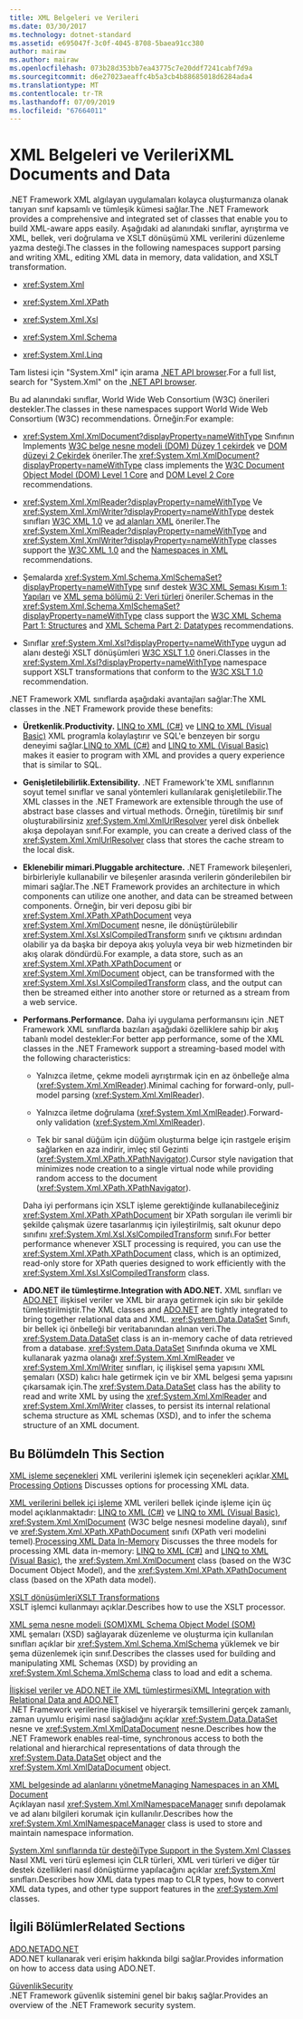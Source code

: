 ```yaml
---
title: XML Belgeleri ve Verileri
ms.date: 03/30/2017
ms.technology: dotnet-standard
ms.assetid: e695047f-3c0f-4045-8708-5baea91cc380
author: mairaw
ms.author: mairaw
ms.openlocfilehash: 073b28d353bb7ea43775c7e20ddf7241cabf7d9a
ms.sourcegitcommit: d6e27023aeaffc4b5a3cb4b88685018d6284ada4
ms.translationtype: MT
ms.contentlocale: tr-TR
ms.lasthandoff: 07/09/2019
ms.locfileid: "67664011"
---
```

# <a name="xml-documents-and-data"></a><span data-ttu-id="7901b-102">XML Belgeleri ve Verileri</span><span class="sxs-lookup"><span data-stu-id="7901b-102">XML Documents and Data</span></span>

<span data-ttu-id="7901b-103">.NET Framework XML algılayan uygulamaları kolayca oluşturmanıza olanak tanıyan sınıf kapsamlı ve tümleşik kümesi sağlar.</span><span class="sxs-lookup"><span data-stu-id="7901b-103">The .NET Framework provides a comprehensive and integrated set of classes that enable you to build XML-aware apps easily.</span></span> <span data-ttu-id="7901b-104">Aşağıdaki ad alanındaki sınıflar, ayrıştırma ve XML, bellek, veri doğrulama ve XSLT dönüşümü XML verilerini düzenleme yazma desteği.</span><span class="sxs-lookup"><span data-stu-id="7901b-104">The classes in the following namespaces support parsing and writing XML, editing XML data in memory, data validation, and XSLT transformation.</span></span>

- <xref:System.Xml>

- <xref:System.Xml.XPath>

- <xref:System.Xml.Xsl>

- <xref:System.Xml.Schema>

- <xref:System.Xml.Linq>

<span data-ttu-id="7901b-105">Tam listesi için "System.Xml" için arama [.NET API browser](https://docs.microsoft.com/dotnet/api/?term=system.xml).</span><span class="sxs-lookup"><span data-stu-id="7901b-105">For a full list, search for "System.Xml" on the [.NET API browser](https://docs.microsoft.com/dotnet/api/?term=system.xml).</span></span>

<span data-ttu-id="7901b-106">Bu ad alanındaki sınıflar, World Wide Web Consortium (W3C) önerileri destekler.</span><span class="sxs-lookup"><span data-stu-id="7901b-106">The classes in these namespaces support World Wide Web Consortium (W3C) recommendations.</span></span> <span data-ttu-id="7901b-107">Örneğin:</span><span class="sxs-lookup"><span data-stu-id="7901b-107">For example:</span></span>

- <span data-ttu-id="7901b-108"><xref:System.Xml.XmlDocument?displayProperty=nameWithType> Sınıfının Implements [W3C belge nesne modeli (DOM) Düzey 1 çekirdek](https://www.w3.org/TR/REC-DOM-Level-1/) ve [DOM düzeyi 2 Çekirdek](https://www.w3.org/TR/DOM-Level-2-Core/) öneriler.</span><span class="sxs-lookup"><span data-stu-id="7901b-108">The <xref:System.Xml.XmlDocument?displayProperty=nameWithType> class implements the [W3C Document Object Model (DOM) Level 1 Core](https://www.w3.org/TR/REC-DOM-Level-1/) and [DOM Level 2 Core](https://www.w3.org/TR/DOM-Level-2-Core/) recommendations.</span></span>

- <span data-ttu-id="7901b-109"><xref:System.Xml.XmlReader?displayProperty=nameWithType> Ve <xref:System.Xml.XmlWriter?displayProperty=nameWithType> destek sınıfları [W3C XML 1.0](https://www.w3.org/TR/2006/REC-xml-20060816/) ve [ad alanları XML](https://www.w3.org/TR/REC-xml-names/) öneriler.</span><span class="sxs-lookup"><span data-stu-id="7901b-109">The <xref:System.Xml.XmlReader?displayProperty=nameWithType> and <xref:System.Xml.XmlWriter?displayProperty=nameWithType> classes support the [W3C XML 1.0](https://www.w3.org/TR/2006/REC-xml-20060816/) and the [Namespaces in XML](https://www.w3.org/TR/REC-xml-names/) recommendations.</span></span>

- <span data-ttu-id="7901b-110">Şemalarda <xref:System.Xml.Schema.XmlSchemaSet?displayProperty=nameWithType> sınıf destek [W3C XML Şeması Kısım 1: Yapıları](https://www.w3.org/TR/xmlschema-1/) ve [XML şema bölümü 2: Veri türleri](https://www.w3.org/TR/xmlschema-2/) öneriler.</span><span class="sxs-lookup"><span data-stu-id="7901b-110">Schemas in the <xref:System.Xml.Schema.XmlSchemaSet?displayProperty=nameWithType> class support the [W3C XML Schema Part 1: Structures](https://www.w3.org/TR/xmlschema-1/) and [XML Schema Part 2: Datatypes](https://www.w3.org/TR/xmlschema-2/) recommendations.</span></span>

- <span data-ttu-id="7901b-111">Sınıflar <xref:System.Xml.Xsl?displayProperty=nameWithType> uygun ad alanı desteği XSLT dönüşümleri [W3C XSLT 1.0](https://www.w3.org/TR/xslt) öneri.</span><span class="sxs-lookup"><span data-stu-id="7901b-111">Classes in the <xref:System.Xml.Xsl?displayProperty=nameWithType> namespace support XSLT transformations that conform to the [W3C XSLT 1.0](https://www.w3.org/TR/xslt) recommendation.</span></span>

<span data-ttu-id="7901b-112">.NET Framework XML sınıflarda aşağıdaki avantajları sağlar:</span><span class="sxs-lookup"><span data-stu-id="7901b-112">The XML classes in the .NET Framework provide these benefits:</span></span>

- <span data-ttu-id="7901b-113">**Üretkenlik.**</span><span class="sxs-lookup"><span data-stu-id="7901b-113">**Productivity.**</span></span> <span data-ttu-id="7901b-114">[LINQ to XML (C#)](../../../csharp/programming-guide/concepts/linq/linq-to-xml-overview.md) ve [LINQ to XML (Visual Basic)](../../../visual-basic/programming-guide/concepts/linq/linq-to-xml.md) XML programla kolaylaştırır ve SQL'e benzeyen bir sorgu deneyimi sağlar.</span><span class="sxs-lookup"><span data-stu-id="7901b-114">[LINQ to XML (C#)](../../../csharp/programming-guide/concepts/linq/linq-to-xml-overview.md) and [LINQ to XML (Visual Basic)](../../../visual-basic/programming-guide/concepts/linq/linq-to-xml.md) makes it easier to program with XML and provides a query experience that is similar to SQL.</span></span>

- <span data-ttu-id="7901b-115">**Genişletilebilirlik.**</span><span class="sxs-lookup"><span data-stu-id="7901b-115">**Extensibility.**</span></span> <span data-ttu-id="7901b-116">.NET Framework'te XML sınıflarının soyut temel sınıflar ve sanal yöntemleri kullanılarak genişletilebilir.</span><span class="sxs-lookup"><span data-stu-id="7901b-116">The XML classes in the .NET Framework are extensible through the use of abstract base classes and virtual methods.</span></span> <span data-ttu-id="7901b-117">Örneğin, türetilmiş bir sınıf oluşturabilirsiniz <xref:System.Xml.XmlUrlResolver> yerel disk önbellek akışa depolayan sınıf.</span><span class="sxs-lookup"><span data-stu-id="7901b-117">For example, you can create a derived class of the <xref:System.Xml.XmlUrlResolver> class that stores the cache stream to the local disk.</span></span>

- <span data-ttu-id="7901b-118">**Eklenebilir mimari.**</span><span class="sxs-lookup"><span data-stu-id="7901b-118">**Pluggable architecture.**</span></span> <span data-ttu-id="7901b-119">.NET Framework bileşenleri, birbirleriyle kullanabilir ve bileşenler arasında verilerin gönderilebilen bir mimari sağlar.</span><span class="sxs-lookup"><span data-stu-id="7901b-119">The .NET Framework provides an architecture in which components can utilize one another, and data can be streamed between components.</span></span> <span data-ttu-id="7901b-120">Örneğin, bir veri deposu gibi bir <xref:System.Xml.XPath.XPathDocument> veya <xref:System.Xml.XmlDocument> nesne, ile dönüştürülebilir <xref:System.Xml.Xsl.XslCompiledTransform> sınıfı ve çıktısını ardından olabilir ya da başka bir depoya akış yoluyla veya bir web hizmetinden bir akış olarak döndürdü.</span><span class="sxs-lookup"><span data-stu-id="7901b-120">For example, a data store, such as an <xref:System.Xml.XPath.XPathDocument> or <xref:System.Xml.XmlDocument> object, can be transformed with the <xref:System.Xml.Xsl.XslCompiledTransform> class, and the output can then be streamed either into another store or returned as a stream from a web service.</span></span>

- <span data-ttu-id="7901b-121">**Performans.**</span><span class="sxs-lookup"><span data-stu-id="7901b-121">**Performance.**</span></span> <span data-ttu-id="7901b-122">Daha iyi uygulama performansını için .NET Framework XML sınıflarda bazıları aşağıdaki özelliklere sahip bir akış tabanlı model destekler:</span><span class="sxs-lookup"><span data-stu-id="7901b-122">For better app performance, some of the XML classes in the .NET Framework support a streaming-based model with the following characteristics:</span></span>

  - <span data-ttu-id="7901b-123">Yalnızca iletme, çekme modeli ayrıştırmak için en az önbelleğe alma (<xref:System.Xml.XmlReader>).</span><span class="sxs-lookup"><span data-stu-id="7901b-123">Minimal caching for forward-only, pull-model parsing (<xref:System.Xml.XmlReader>).</span></span>

  - <span data-ttu-id="7901b-124">Yalnızca iletme doğrulama (<xref:System.Xml.XmlReader>).</span><span class="sxs-lookup"><span data-stu-id="7901b-124">Forward-only validation (<xref:System.Xml.XmlReader>).</span></span>

  - <span data-ttu-id="7901b-125">Tek bir sanal düğüm için düğüm oluşturma belge için rastgele erişim sağlarken en aza indirir, imleç stil Gezinti (<xref:System.Xml.XPath.XPathNavigator>).</span><span class="sxs-lookup"><span data-stu-id="7901b-125">Cursor style navigation that minimizes node creation to a single virtual node while providing random access to the document (<xref:System.Xml.XPath.XPathNavigator>).</span></span>

  <span data-ttu-id="7901b-126">Daha iyi performans için XSLT işleme gerektiğinde kullanabileceğiniz <xref:System.Xml.XPath.XPathDocument> bir XPath sorguları ile verimli bir şekilde çalışmak üzere tasarlanmış için iyileştirilmiş, salt okunur depo sınıfını <xref:System.Xml.Xsl.XslCompiledTransform> sınıfı.</span><span class="sxs-lookup"><span data-stu-id="7901b-126">For better performance whenever XSLT processing is required, you can use the <xref:System.Xml.XPath.XPathDocument> class, which is an optimized, read-only store for XPath queries designed to work efficiently with the <xref:System.Xml.Xsl.XslCompiledTransform> class.</span></span>

- <span data-ttu-id="7901b-127">**ADO.NET ile tümleştirme.**</span><span class="sxs-lookup"><span data-stu-id="7901b-127">**Integration with ADO.NET.**</span></span> <span data-ttu-id="7901b-128">XML sınıfları ve [ADO.NET](../../../../docs/framework/data/adonet/index.md) ilişkisel veriler ve XML bir araya getirmek için sıkı bir şekilde tümleştirilmiştir.</span><span class="sxs-lookup"><span data-stu-id="7901b-128">The XML classes and [ADO.NET](../../../../docs/framework/data/adonet/index.md) are tightly integrated to bring together relational data and XML.</span></span> <span data-ttu-id="7901b-129"><xref:System.Data.DataSet> Sınıfı, bir bellek içi önbelleği bir veritabanından alınan veri.</span><span class="sxs-lookup"><span data-stu-id="7901b-129">The <xref:System.Data.DataSet> class is an in-memory cache of data retrieved from a database.</span></span> <span data-ttu-id="7901b-130"><xref:System.Data.DataSet> Sınıfında okuma ve XML kullanarak yazma olanağı <xref:System.Xml.XmlReader> ve <xref:System.Xml.XmlWriter> sınıfları, iç ilişkisel şema yapısını XML şemaları (XSD) kalıcı hale getirmek için ve bir XML belgesi şema yapısını çıkarsamak için.</span><span class="sxs-lookup"><span data-stu-id="7901b-130">The <xref:System.Data.DataSet> class has the ability to read and write XML by using the <xref:System.Xml.XmlReader> and <xref:System.Xml.XmlWriter> classes, to persist its internal relational schema structure as XML schemas (XSD), and to infer the schema structure of an XML document.</span></span>

## <a name="in-this-section"></a><span data-ttu-id="7901b-131">Bu Bölümde</span><span class="sxs-lookup"><span data-stu-id="7901b-131">In This Section</span></span>

<span data-ttu-id="7901b-132">[XML işleme seçenekleri](../../../../docs/standard/data/xml/xml-processing-options.md) XML verilerini işlemek için seçenekleri açıklar.</span><span class="sxs-lookup"><span data-stu-id="7901b-132">[XML Processing Options](../../../../docs/standard/data/xml/xml-processing-options.md) Discusses options for processing XML data.</span></span>

<span data-ttu-id="7901b-133">[XML verilerini bellek içi işleme](../../../../docs/standard/data/xml/processing-xml-data-in-memory.md) XML verileri bellek içinde işleme için üç model açıklanmaktadır: [LINQ to XML (C#)](../../../csharp/programming-guide/concepts/linq/linq-to-xml.md) ve [LINQ to XML (Visual Basic)](../../../visual-basic/programming-guide/concepts/linq/linq-to-xml.md), <xref:System.Xml.XmlDocument> (W3C belge nesnesi modeline dayalı), sınıf ve <xref:System.Xml.XPath.XPathDocument> sınıfı (XPath veri modelini temel).</span><span class="sxs-lookup"><span data-stu-id="7901b-133">[Processing XML Data In-Memory](../../../../docs/standard/data/xml/processing-xml-data-in-memory.md) Discusses the three models for processing XML data in-memory: [LINQ to XML (C#)](../../../csharp/programming-guide/concepts/linq/linq-to-xml.md) and [LINQ to XML (Visual Basic)](../../../visual-basic/programming-guide/concepts/linq/linq-to-xml.md), the <xref:System.Xml.XmlDocument> class (based on the W3C Document Object Model), and the <xref:System.Xml.XPath.XPathDocument> class (based on the XPath data model).</span></span>

<span data-ttu-id="7901b-134">[XSLT dönüşümleri](../../../../docs/standard/data/xml/xslt-transformations.md)</span><span class="sxs-lookup"><span data-stu-id="7901b-134">[XSLT Transformations](../../../../docs/standard/data/xml/xslt-transformations.md)</span></span>\
<span data-ttu-id="7901b-135">XSLT işlemci kullanmayı açıklar.</span><span class="sxs-lookup"><span data-stu-id="7901b-135">Describes how to use the XSLT processor.</span></span>

<span data-ttu-id="7901b-136">[XML şema nesne modeli (SOM)](../../../../docs/standard/data/xml/xml-schema-object-model-som.md)</span><span class="sxs-lookup"><span data-stu-id="7901b-136">[XML Schema Object Model (SOM)](../../../../docs/standard/data/xml/xml-schema-object-model-som.md)</span></span>\
<span data-ttu-id="7901b-137">XML şemaları (XSD) sağlayarak düzenleme ve oluşturma için kullanılan sınıfları açıklar bir <xref:System.Xml.Schema.XmlSchema> yüklemek ve bir şema düzenlemek için sınıf.</span><span class="sxs-lookup"><span data-stu-id="7901b-137">Describes the classes used for building and manipulating XML Schemas (XSD) by providing an <xref:System.Xml.Schema.XmlSchema> class to load and edit a schema.</span></span>

<span data-ttu-id="7901b-138">[İlişkisel veriler ve ADO.NET ile XML tümleştirmesi](../../../../docs/standard/data/xml/xml-integration-with-relational-data-and-adonet.md)</span><span class="sxs-lookup"><span data-stu-id="7901b-138">[XML Integration with Relational Data and ADO.NET](../../../../docs/standard/data/xml/xml-integration-with-relational-data-and-adonet.md)</span></span>\
<span data-ttu-id="7901b-139">.NET Framework verilerine ilişkisel ve hiyerarşik temsillerini gerçek zamanlı, zaman uyumlu erişimi nasıl sağladığını açıklar <xref:System.Data.DataSet> nesne ve <xref:System.Xml.XmlDataDocument> nesne.</span><span class="sxs-lookup"><span data-stu-id="7901b-139">Describes how the .NET Framework enables real-time, synchronous access to both the relational and hierarchical representations of data through the <xref:System.Data.DataSet> object and the <xref:System.Xml.XmlDataDocument> object.</span></span>

<span data-ttu-id="7901b-140">[XML belgesinde ad alanlarını yönetme](../../../../docs/standard/data/xml/managing-namespaces-in-an-xml-document.md)</span><span class="sxs-lookup"><span data-stu-id="7901b-140">[Managing Namespaces in an XML Document](../../../../docs/standard/data/xml/managing-namespaces-in-an-xml-document.md)</span></span>\
<span data-ttu-id="7901b-141">Açıklayan nasıl <xref:System.Xml.XmlNamespaceManager> sınıfı depolamak ve ad alanı bilgileri korumak için kullanılır.</span><span class="sxs-lookup"><span data-stu-id="7901b-141">Describes how the <xref:System.Xml.XmlNamespaceManager> class is used to store and maintain namespace information.</span></span>

<span data-ttu-id="7901b-142">[System.Xml sınıflarında tür desteği](../../../../docs/standard/data/xml/type-support-in-the-system-xml-classes.md)</span><span class="sxs-lookup"><span data-stu-id="7901b-142">[Type Support in the System.Xml Classes](../../../../docs/standard/data/xml/type-support-in-the-system-xml-classes.md)</span></span>\
<span data-ttu-id="7901b-143">Nasıl XML veri türü eşlemesi için CLR türleri, XML veri türleri ve diğer tür destek özellikleri nasıl dönüştürme yapılacağını açıklar <xref:System.Xml> sınıfları.</span><span class="sxs-lookup"><span data-stu-id="7901b-143">Describes how XML data types map to CLR types, how to convert XML data types, and other type support features in the <xref:System.Xml> classes.</span></span>

## <a name="related-sections"></a><span data-ttu-id="7901b-144">İlgili Bölümler</span><span class="sxs-lookup"><span data-stu-id="7901b-144">Related Sections</span></span>

<span data-ttu-id="7901b-145">[ADO.NET](../../../../docs/framework/data/adonet/index.md)</span><span class="sxs-lookup"><span data-stu-id="7901b-145">[ADO.NET](../../../../docs/framework/data/adonet/index.md)</span></span>\
<span data-ttu-id="7901b-146">ADO.NET kullanarak veri erişim hakkında bilgi sağlar.</span><span class="sxs-lookup"><span data-stu-id="7901b-146">Provides information on how to access data using ADO.NET.</span></span>

<span data-ttu-id="7901b-147">[Güvenlik](../../../../docs/standard/security/index.md)</span><span class="sxs-lookup"><span data-stu-id="7901b-147">[Security](../../../../docs/standard/security/index.md)</span></span>\
<span data-ttu-id="7901b-148">.NET Framework güvenlik sistemini genel bir bakış sağlar.</span><span class="sxs-lookup"><span data-stu-id="7901b-148">Provides an overview of the .NET Framework security system.</span></span>

